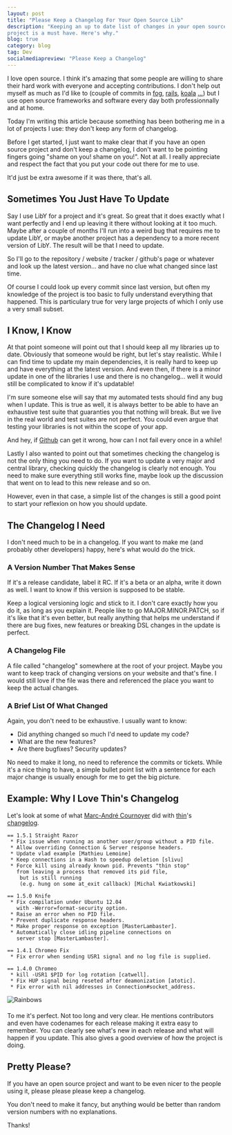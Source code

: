 ```yaml
---
layout: post
title: "Please Keep a Changelog For Your Open Source Lib"
description: "Keeping an up to date list of changes in your open source
project is a must have. Here's why."
blog: true
category: blog
tag: Dev
socialmediapreview: "Please Keep a Changelog"
---
```


I love open source. I think it's amazing that some people are willing to
share their hard work with everyone and accepting contributions.
I don't help out myself as much as I'd like to (couple of commits in
[fog](https://github.com/fog/fog/commit/c35f4affa79dea5cf520dd1c954c8f32022dfb96),
[rails](http://contributors.rubyonrails.org/contributors/marc-g-gauthier/commits),
[koala](https://github.com/arsduo/koala/commit/85d5e16bccde1b153f861043a7ac818f61409633)
[...](https://github.com/marcgg/Simple-Placeholder))
but I use open source frameworks and software every day both professionnally and at home.

Today I'm writing this article because something has been bothering me in a lot
of projects I use: they don't keep any form of changelog.

Before I get started, I just want to make clear that
if you have an open source project and don't keep a changelog, I don't
want to be pointing fingers going "shame on you! shame on you!". Not at all.
I really appreciate and respect the fact that you put your code out there for me
to use.

It'd just be extra awesome if it was there, that's all.

## Sometimes You Just Have To Update

Say I use LibY for a project and it's great. So great that it does
exactly what I want perfectly and I end up leaving it there without looking at it
too much. Maybe after a couple of months I'll run
into a weird bug that requires me to update LibY, or maybe another
project has a dependency to a more recent version of LibY.
The result will be that I need to update.

So I'll go to the repository / website / tracker / github's page or
whatever and look up the latest version... and have no clue what
changed since last time.

Of course I could look up every commit since last version, but often my
knowledge of the project is too basic to fully understand everything
that happened. This is particulary true for very large projects of
which I only use a very small subset.

## I Know, I Know

At that point someone will point out that I should keep all my libraries
up to date. Obviously that someone would be right, but let's stay realistic.
While I can find time to update my main dependencies, it is really hard
to keep up and have everything at the latest version. And even then, if
there is a minor update in one of the libraries I use and there
is no changelog... well it would still be complicated to know if it's updatable!

I'm sure someone else will say that my automated tests should find any bug when I
update. This is true as well, it is always better to be able to have an
exhaustive test suite that guaranties you that nothing will break. But
we live in the real world and test suites are not perfect. You could
even argue that testing your libraries is not within the scope of your
app.

And hey, if [Github](https://github.com/blog/1440-today-s-email-incident)
can get it wrong, how can I not fail every once in a while!

Lastly I also wanted to point out that sometimes checking the changelog
is not the only thing you need to do.
If you want to update a very major and central library, checking quickly
the changelog is clearly not enough. You need to make sure everything
still works fine, maybe look up the discussion that went on to lead to
this new release and so on.

However, even in that case, a simple list of the changes is still a good
point to start your reflexion on how you should update.

## The Changelog I Need

I don't need much to be in a changelog. If you want to make me (and probably other developers)
happy, here's what would do the trick.

### A Version Number That Makes Sense

If it's a release candidate, label it RC. If it's a beta or an alpha, write it down
as well. I want to know if this version is supposed to be stable.

Keep a logical versioning logic and stick to it. I don't care exactly how you do it,
as long as you explain it. People like to go MAJOR.MINOR.PATCH,
so if it's like that it's even better, but really anything that helps me
understand if there are bug fixes, new features or breaking DSL changes
in the update is perfect.

### A Changelog File

A file called "changelog" somewhere at the root of your project. Maybe you want to
keep track of changing versions on your website and that's fine. I would still love
if the file was there and referenced the place you want to keep the
actual changes.

### A Brief List Of What Changed

Again, you don't need to be exhaustive. I usually want to know:

- Did anything changed so much I'd need to update my code?
- What are the new features?
- Are there bugfixes? Security updates?

No need to make it long, no need to reference the commits or tickets.
While it's a nice thing to have, a simple bullet point list with a
sentence for each major change is usually enough for me to get the big picture.

## Example: Why I Love Thin's Changelog

Let's look at some of what
[Marc-André Cournoyer](http://macournoyer.com/) did
with [thin](https://github.com/macournoyer/thin)'s
[changelog](https://github.com/macournoyer/thin/blob/master/CHANGELOG).

    == 1.5.1 Straight Razor
     * Fix issue when running as another user/group without a PID file.
     * Allow overriding Connection & Server response headers.
     * Update vlad example [Mathieu Lemoine]
     * Keep connections in a Hash to speedup deletion [slivu]
     * Force kill using already known pid. Prevents "thin stop"
       from leaving a process that removed its pid file,
        but is still running
        (e.g. hung on some at_exit callback) [Michal Kwiatkowski]

    == 1.5.0 Knife
     * Fix compilation under Ubuntu 12.04
       with -Werror=format-security option.
     * Raise an error when no PID file.
     * Prevent duplicate response headers.
     * Make proper response on exception [MasterLambaster].
     * Automatically close idling pipeline connections on
       server stop [MasterLambaster].

    == 1.4.1 Chromeo Fix
     * Fix error when sending USR1 signal and no log file is supplied.

    == 1.4.0 Chromeo
     * kill -USR1 $PID for log rotation [catwell].
     * Fix HUP signal being reseted after deamonization [atotic].
     * Fix error with nil addresses in Connection#socket_address.

<img src='/assets/blog/rainbows.png' alt='Rainbows' style='margin: 0px auto 20px auto; display: block;'/>

To me it's perfect. Not too long and very clear.
He mentions contributors and even have codenames for each release making
it extra easy to remember.
You can clearly see what's new in each release and what will happen if you
update. This also gives a good overview of how the project is doing.

## Pretty Please?

If you have an open source project and want to be even nicer to the
people using it, please please please keep a changelog.

You don't need to make it fancy, but anything would be better than
random version numbers with no explanations.

Thanks!

